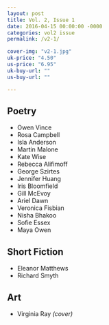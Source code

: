 ```yaml
---
layout: post
title: Vol. 2, Issue 1
date: 2016-04-15 00:00:00 -0000
categories: vol2 issue
permalink: /v2-1/

cover-img: "v2-1.jpg"
uk-price: "4.50"
us-price: "6.95"
uk-buy-url: ""
us-buy-url: ""

---
```


## Poetry

- Owen Vince
- Rosa Campbell
- Isla Anderson
- Martin Malone
- Kate Wise
- Rebecca Alifimoff
- George Szirtes
- Jennifer Huang
- Iris Bloomfield
- Gill McEvoy
- Ariel Dawn
- Veronica Fisbian
- Nisha Bhakoo
- Sofie Essex
- Maya Owen

## Short Fiction

- Eleanor Matthews
- Richard Smyth

## Art

- Virginia Ray _(cover)_

